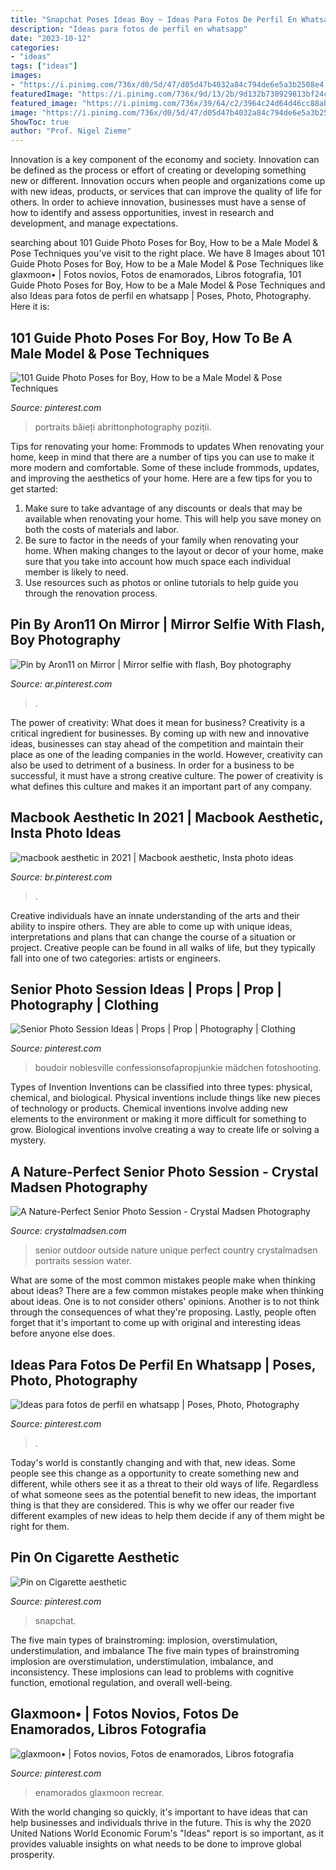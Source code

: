 ```yaml
---
title: "Snapchat Poses Ideas Boy ~ Ideas Para Fotos De Perfil En Whatsapp"
description: "Ideas para fotos de perfil en whatsapp"
date: "2023-10-12"
categories:
- "ideas"
tags: ["ideas"]
images:
- "https://i.pinimg.com/736x/d0/5d/47/d05d47b4032a84c794de6e5a3b2508e4.jpg"
featuredImage: "https://i.pinimg.com/736x/9d/13/2b/9d132b738929813bf24c1c7b706e6356.jpg"
featured_image: "https://i.pinimg.com/736x/39/64/c2/3964c24d64d46cc88ab0faf0d290fc9a.jpg"
image: "https://i.pinimg.com/736x/d0/5d/47/d05d47b4032a84c794de6e5a3b2508e4.jpg"
ShowToc: true
author: "Prof. Nigel Zieme"
---
```



Innovation is a key component of the economy and society. Innovation can be defined as the process or effort of creating or developing something new or different. Innovation occurs when people and organizations come up with new ideas, products, or services that can improve the quality of life for others. In order to achieve innovation, businesses must have a sense of how to identify and assess opportunities, invest in research and development, and manage expectations.

	

		
searching about 101 Guide Photo Poses for Boy, How to be a Male Model &amp; Pose Techniques you've visit to the right place. We have 8 Images about 101 Guide Photo Poses for Boy, How to be a Male Model &amp; Pose Techniques like glaxmoon• | Fotos novios, Fotos de enamorados, Libros fotografia, 101 Guide Photo Poses for Boy, How to be a Male Model &amp; Pose Techniques and also Ideas para fotos de perfil en whatsapp | Poses, Photo, Photography. Here it is:
		
    
## 101 Guide Photo Poses For Boy, How To Be A Male Model &amp; Pose Techniques

<img loading=lazy src="https://i.pinimg.com/736x/af/b3/c9/afb3c930df71dceff817728ed8be04c5.jpg" onerror="this.onerror=null;this.src='https://tse4.mm.bing.net/th?id=OIP.crc_XF69e90QsZH-emRJcgHaLW&amp;pid=15.1';" alt="101 Guide Photo Poses for Boy, How to be a Male Model &amp; Pose Techniques">

_Source: pinterest.com_

>portraits băieți abrittonphotography poziții. 

	

Tips for renovating your home: Frommods to updates
When renovating your home, keep in mind that there are a number of tips you can use to make it more modern and comfortable. Some of these include frommods, updates, and improving the aesthetics of your home. Here are a few tips for you to get started: 
1. Make sure to take advantage of any discounts or deals that may be available when renovating your home. This will help you save money on both the costs of materials and labor. 
2. Be sure to factor in the needs of your family when renovating your home. When making changes to the layout or decor of your home, make sure that you take into account how much space each individual member is likely to need. 
3. Use resources such as photos or online tutorials to help guide you through the renovation process.

    
## Pin By Aron11 On Mirror | Mirror Selfie With Flash, Boy Photography

<img loading=lazy src="https://i.pinimg.com/736x/9d/13/2b/9d132b738929813bf24c1c7b706e6356.jpg" onerror="this.onerror=null;this.src='https://tse3.mm.bing.net/th?id=OIP.jj5TEqLNei28K5x1UXL9xQHaNL&amp;pid=15.1';" alt="Pin by Aron11 on Mirror | Mirror selfie with flash, Boy photography">

_Source: ar.pinterest.com_

>. 

	

The power of creativity: What does it mean for business?
Creativity is a critical ingredient for businesses. By coming up with new and innovative ideas, businesses can stay ahead of the competition and maintain their place as one of the leading companies in the world. However, creativity can also be used to detriment of a business. In order for a business to be successful, it must have a strong creative culture. The power of creativity is what defines this culture and makes it an important part of any company.

    
## Macbook Aesthetic In 2021 | Macbook Aesthetic, Insta Photo Ideas

<img loading=lazy src="https://i.pinimg.com/736x/5c/9a/e4/5c9ae459b9076c59e1ad17a8a7b054a3.jpg" onerror="this.onerror=null;this.src='https://tse1.mm.bing.net/th?id=OIP.Km161CBbKhkM8-HBQFB7ewHaKa&amp;pid=15.1';" alt="macbook aesthetic in 2021 | Macbook aesthetic, Insta photo ideas">

_Source: br.pinterest.com_

>. 

	

Creative individuals have an innate understanding of the arts and their ability to inspire others. They are able to come up with unique ideas, interpretations and plans that can change the course of a situation or project. Creative people can be found in all walks of life, but they typically fall into one of two categories: artists or engineers.

    
## Senior Photo Session Ideas | Props | Prop | Photography | Clothing

<img loading=lazy src="https://i.pinimg.com/736x/79/6b/26/796b2650e47da62c5399dbb72e865593--fashion-poses-barns.jpg" onerror="this.onerror=null;this.src='https://tse1.mm.bing.net/th?id=OIP.634gFCgx0QCl2T7JO9-FWAHaLH&amp;pid=15.1';" alt="Senior Photo Session Ideas | Props | Prop | Photography | Clothing">

_Source: pinterest.com_

>boudoir noblesville confessionsofapropjunkie mädchen fotoshooting. 

	

Types of Invention
Inventions can be classified into three types: physical, chemical, and biological. Physical inventions include things like new pieces of technology or products. Chemical inventions involve adding new elements to the environment or making it more difficult for something to grow. Biological inventions involve creating a way to create life or solving a mystery.

    
## A Nature-Perfect Senior Photo Session - Crystal Madsen Photography

<img loading=lazy src="http://www.crystalmadsen.com/wp-content/uploads/2012/11/Outdoor-Senior-Pic-Ideas_005-682x1024.jpg" onerror="this.onerror=null;this.src='https://tse2.mm.bing.net/th?id=OIP.iqBscCq3Re9y7-7klSq5UwHaLH&amp;pid=15.1';" alt="A Nature-Perfect Senior Photo Session - Crystal Madsen Photography">

_Source: crystalmadsen.com_

>senior outdoor outside nature unique perfect country crystalmadsen portraits session water. 

	

What are some of the most common mistakes people make when thinking about ideas?
There are a few common mistakes people make when thinking about ideas. One is to not consider others' opinions. Another is to not think through the consequences of what they're proposing. Lastly, people often forget that it's important to come up with original and interesting ideas before anyone else does.

    
## Ideas Para Fotos De Perfil En Whatsapp | Poses, Photo, Photography

<img loading=lazy src="https://i.pinimg.com/736x/39/64/c2/3964c24d64d46cc88ab0faf0d290fc9a.jpg" onerror="this.onerror=null;this.src='https://tse2.mm.bing.net/th?id=OIP.X7Rp32631TWOwLYn2useBgHaLG&amp;pid=15.1';" alt="Ideas para fotos de perfil en whatsapp | Poses, Photo, Photography">

_Source: pinterest.com_

>. 

	

Today's world is constantly changing and with that, new ideas. Some people see this change as a opportunity to create something new and different, while others see it as a threat to their old ways of life. Regardless of what someone sees as the potential benefit to new ideas, the important thing is that they are considered. This is why we offer our reader five different examples of new ideas to help them decide if any of them might be right for them.

    
## Pin On Cigarette Aesthetic

<img loading=lazy src="https://i.pinimg.com/736x/e7/e4/70/e7e470689712014bfa9985ac3a0e2517.jpg" onerror="this.onerror=null;this.src='https://tse2.mm.bing.net/th?id=OIP.CDUAxFFDcjpKStIaiI1sugHaJ3&amp;pid=15.1';" alt="Pin on Cigarette aesthetic">

_Source: pinterest.com_

>snapchat. 

	

The five main types of brainstroming: implosion, overstimulation, understimulation, and imbalance
The five main types of brainstroming implosion are overstimulation, understimulation, imbalance, and inconsistency. These implosions can lead to problems with cognitive function, emotional regulation, and overall well-being.

    
## Glaxmoon• | Fotos Novios, Fotos De Enamorados, Libros Fotografia

<img loading=lazy src="https://i.pinimg.com/736x/d0/5d/47/d05d47b4032a84c794de6e5a3b2508e4.jpg" onerror="this.onerror=null;this.src='https://tse3.mm.bing.net/th?id=OIP.dD93aZiE4Ncn4pvBkcJg_AHaNI&amp;pid=15.1';" alt="glaxmoon• | Fotos novios, Fotos de enamorados, Libros fotografia">

_Source: pinterest.com_

>enamorados glaxmoon recrear. 

	

With the world changing so quickly, it's important to have ideas that can help businesses and individuals thrive in the future. This is why the 2020 United Nations World Economic Forum's "Ideas" report is so important, as it provides valuable insights on what needs to be done to improve global prosperity.

